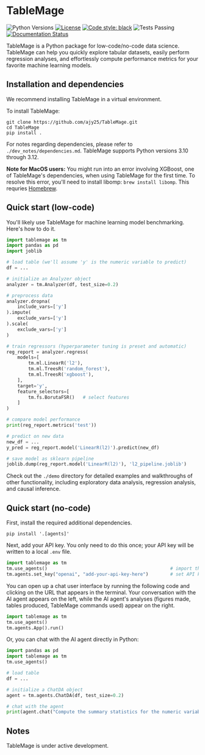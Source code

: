 # TableMage

![Python Versions](https://img.shields.io/badge/python-3.10%20%7C%203.11%20%7C%203.12-blue)
[![License](https://img.shields.io/badge/License-BSD%203--Clause-blue.svg)](https://opensource.org/licenses/BSD-3-Clause)
[![Code style: black](https://img.shields.io/badge/code%20style-black-000000.svg)](https://github.com/psf/black)
![Tests Passing](https://github.com/ajy25/TableMage/actions/workflows/test.yml/badge.svg)
[![Documentation Status](https://readthedocs.org/projects/tablemage/badge/?version=latest)](https://tablemage.readthedocs.io/en/latest/?badge=latest)



TableMage is a Python package for low-code/no-code data science.
TableMage can help you quickly explore tabular datasets, 
easily perform regression analyses, 
and effortlessly compute performance metrics for your favorite machine learning models.


## Installation and dependencies

We recommend installing TableMage in a virtual environment.

To install TableMage:
```
git clone https://github.com/ajy25/TableMage.git
cd TableMage
pip install .
```

For notes regarding dependencies, please refer to `./dev_notes/dependencies.md`. 
TableMage supports Python versions 3.10 through 3.12.

**Note for MacOS users:** You might run into an error involving XGBoost, one of TableMage's dependencies, when using TableMage for the first time.
To resolve this error, you'll need to install libomp: `brew install libomp`. This requries [Homebrew](https://brew.sh/).

## Quick start (low-code)

You'll likely use TableMage for machine learning model benchmarking. Here's how to do it.

```python
import tablemage as tm
import pandas as pd
import joblib

# load table (we'll assume 'y' is the numeric variable to predict)
df = ...

# initialize an Analyzer object
analyzer = tm.Analyzer(df, test_size=0.2)

# preprocess data
analyzer.dropna(
    include_vars=['y']
).impute(
    exclude_vars=['y']
).scale(
    exclude_vars=['y']
)

# train regressors (hyperparameter tuning is preset and automatic)
reg_report = analyzer.regress(
    models=[
        tm.ml.LinearR('l2'),
        tm.ml.TreesR('random_forest'),
        tm.ml.TreesR('xgboost'),
    ],
    target='y',
    feature_selectors=[
        tm.fs.BorutaFSR()   # select features
    ]
)

# compare model performance
print(reg_report.metrics('test'))

# predict on new data
new_df = ...
y_pred = reg_report.model('LinearR(l2)').predict(new_df)

# save model as sklearn pipeline
joblib.dump(reg_report.model('LinearR(l2)'), 'l2_pipeline.joblib')
```

Check out the `./demo` directory for detailed examples and walkthroughs of other functionality, 
including exploratory data analysis, regression analysis, and causal inference.


## Quick start (no-code)

First, install the required additional dependencies.
```
pip install '.[agents]'
```

Next, add your API key. You only need to do this once; your API key will be written to a local `.env` file.
```python
import tablemage as tm
tm.use_agents()                                             # import the agents module
tm.agents.set_key("openai", "add-your-api-key-here")        # set API key
```

You can open up a chat user interface by running the following code and clicking on the URL that appears in the terminal.
Your conversation with the AI agent appears on the left, while the AI agent's analyses (figures made, tables produced, TableMage commands used) appear on the right.

```python
import tablemage as tm
tm.use_agents()
tm.agents.App().run()
```

Or, you can chat with the AI agent directly in Python:

```python
import pandas as pd
import tablemage as tm
tm.use_agents()

# load table
df = ...

# initialize a ChatDA object
agent = tm.agents.ChatDA(df, test_size=0.2)

# chat with the agent
print(agent.chat("Compute the summary statistics for the numeric variables."))
```

## Notes

TableMage is under active development.
